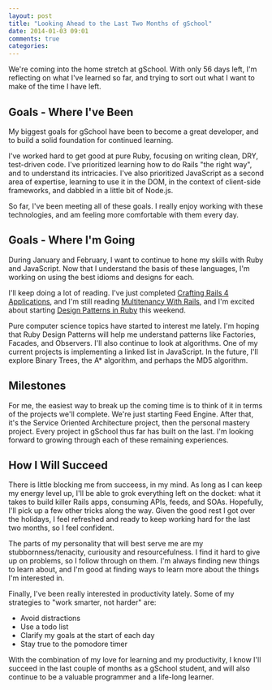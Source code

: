 ```yaml
---
layout: post
title: "Looking Ahead to the Last Two Months of gSchool"
date: 2014-01-03 09:01
comments: true
categories:
---
```


We're coming into the home stretch at gSchool. With only 56 days left, I'm reflecting on what I've learned so far, and trying to sort out what I want to make of the time I have left.

## Goals - Where I've Been

My biggest goals for gSchool have been to become a great developer, and to build a solid foundation for continued learning.

I've worked hard to get good at pure Ruby, focusing on writing clean, DRY, test-driven code. I've prioritized learning how to do Rails "the right way", and to understand its intricacies. I've also prioritized JavaScript as a second area of expertise, learning to use it in the DOM, in the context of client-side frameworks, and dabbled in a little bit of Node.js.

So far, I've been meeting all of these goals. I really enjoy working with these technologies, and am feeling more comfortable with them every day.

## Goals - Where I'm Going

During January and February, I want to continue to hone my skills with Ruby and JavaScript. Now that I understand the basis of these languages, I'm working on using the best idioms and designs for each.

I'll keep doing a lot of reading. I've just completed [Crafting Rails 4 Applications](http://pragprog.com/book/jvrails2/crafting-rails-4-applications), and I'm still reading [Multitenancy With Rails](https://leanpub.com/multi-tenancy-rails), and I'm excited about starting [Design Patterns in Ruby](http://designpatternsinruby.com/) this weekend.

Pure computer science topics have started to interest me lately. I'm hoping that Ruby Design Patterns will help me understand patterns like Factories, Facades, and Observers. I'll also continue to look at algorithms. One of my current projects is implementing a linked list in JavaScript. In the future, I'll explore Binary Trees, the A* algorithm, and perhaps the MD5 algorithm.

## Milestones

For me, the easiest way to break up the coming time is to think of it in terms of the projects we'll complete. We're just starting Feed Engine. After that, it's the Service Oriented Architecture project, then the personal mastery project. Every project in gSchool thus far has built on the last. I'm looking forward to growing through each of these remaining experiences.

## How I Will Succeed

There is little blocking me from succeess, in my mind. As long as I can keep my energy level up, I'll be able to grok everything left on the docket: what it takes to build killer Rails apps, consuming APIs, feeds, and SOAs. Hopefully, I'll pick up a few other tricks along the way. Given the good rest I got over the holidays, I feel refreshed and ready to keep working hard for the last two months, so I feel confident.

The parts of my personality that will best serve me are my stubbornness/tenacity, curiousity and resourcefulness. I find it hard to give up on problems, so I follow through on them. I'm always finding new things to learn about, and I'm good at finding ways to learn more about the things I'm interested in.

Finally, I've been really interested in productivity lately. Some of my strategies to "work smarter, not harder" are:

* Avoid distractions
* Use a todo list
* Clarify my goals at the start of each day
* Stay true to the pomodore timer

With the combination of my love for learning and my productivity, I know I'll succeed in the last couple of months as a gSchool student, and will also continue to be a valuable programmer and a life-long learner.
